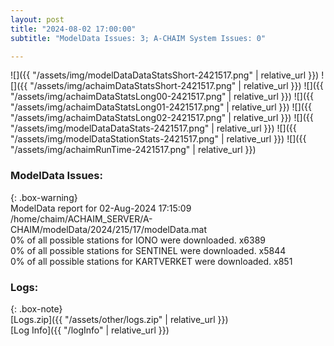 ```yaml
---
layout: post
title: "2024-08-02 17:00:00"
subtitle: "ModelData Issues: 3; A-CHAIM System Issues: 0"

---
```


![]({{ "/assets/img/modelDataDataStatsShort-2421517.png" | relative_url }})
![]({{ "/assets/img/achaimDataStatsShort-2421517.png" | relative_url }})
![]({{ "/assets/img/achaimDataStatsLong00-2421517.png" | relative_url }})
![]({{ "/assets/img/achaimDataStatsLong01-2421517.png" | relative_url }})
![]({{ "/assets/img/achaimDataStatsLong02-2421517.png" | relative_url }})
![]({{ "/assets/img/modelDataDataStats-2421517.png" | relative_url }})
![]({{ "/assets/img/modelDataStationStats-2421517.png" | relative_url }})
![]({{ "/assets/img/achaimRunTime-2421517.png" | relative_url }})


### ModelData Issues:  
  
{: .box-warning}  
 ModelData report for 02-Aug-2024 17:15:09   
 /home/chaim/ACHAIM_SERVER/A-CHAIM/modelData/2024/215/17/modelData.mat   
 0% of all possible stations for IONO were downloaded. x6389   
 0% of all possible stations for SENTINEL were downloaded. x5844   
 0% of all possible stations for KARTVERKET were downloaded. x851   
  


### Logs:  
  
{: .box-note}  
[Logs.zip]({{ "/assets/other/logs.zip" | relative_url }})  
[Log Info]({{ "/logInfo" | relative_url }})  

